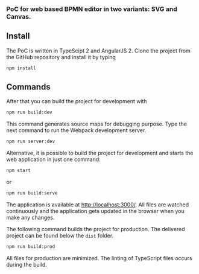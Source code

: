 ### PoC for web based BPMN editor in two variants: SVG and Canvas.

## Install

The PoC is written in TypeScipt 2 and AngularJS 2. Clone the project from the GitHub repository and install it by typing

```sh
npm install
```

## Commands

After that you can build the project for development with

```sh
npm run build:dev
```

This command generates source maps for debugging purpose. Type the next command to run the Webpack development server.

```sh
npm run server:dev
```

Alternative, it is possible to build the project for development and starts the web application in just one command:

```sh
npm start
```

or

```sh
npm run build:serve
```

The application is available at [http://localhost:3000/](http://localhost:3000/). All files are watched continuously and the application gets updated in the browser when you make any changes.

The following command builds the project for production. The delivered project can be found below the `dist` folder.

```sh
npm run build:prod
```

All files for production are minimized. The linting of TypeScript files occurs during the build.
